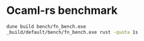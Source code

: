 # Ocaml-rs benchmark

```sh
dune build bench/fn_bench.exe
_build/default/bench/fn_bench.exe rust -quota 1s
```

